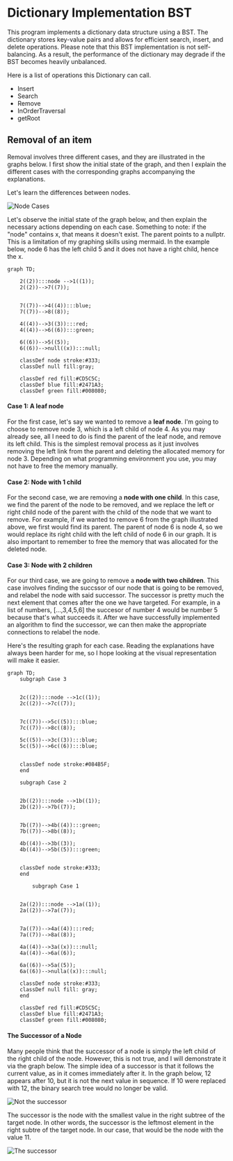 # Dictionary Implementation BST

This program implements a dictionary data structure using a BST. The dictionary stores key-value pairs and allows for efficient search, insert, and delete operations. Please note that this BST implementation is not self-balancing. As a result, the performance of the dictionary may degrade if the BST becomes heavily unbalanced.

Here is a list of operations this Dictionary can call.

- Insert
- Search
- Remove
- InOrderTraversal
- getRoot

## Removal of an item

Removal involves three different cases, and they are illustrated in the graphs below. I first show the initial state of the graph, and then I explain the different cases with the corresponding graphs accompanying the explanations.

Let's learn the differences between nodes.

![Node Cases](/src//imgs//nodecases.png 'Node Types')

Let's observe the initial state of the graph below, and then explain the necessary actions depending on each case. Something to note: if the "node" contains x, that means it doesn't exist. The parent points to a nullptr. This is a limitation of my graphing skills using mermaid. In the example below, node 6 has the left child 5 and it does not have a right child, hence the x.

```mermaid
graph TD;

    2((2)):::node -->1((1));
    2((2))-->7((7));


    7((7))-->4((4)):::blue;
    7((7))-->8((8));

    4((4))-->3((3)):::red;
    4((4))-->6((6)):::green;

    6((6))-->5((5));
    6((6))-->null((x)):::null;

    classDef node stroke:#333;
    classDef null fill:gray;

    classDef red fill:#CD5C5C;
    classDef blue fill:#2471A3;
    classDef green fill:#008080;
```

#### Case 1: A leaf node

For the first case, let's say we wanted to remove a **leaf node**. I'm going to choose to remove node 3, which is a left child of node 4. As you may already see, all I need to do is find the parent of the leaf node, and remove its left child. This is the simplest removal process as it just involves removing the left link from the parent and deleting the allocated memory for node 3. Depending on what programming environment you use, you may not have to free the memory manually.

#### Case 2: Node with 1 child

For the second case, we are removing a **node with one child**. In this case, we find the parent of the node to be removed, and we replace the left or right child node of the parent with the child of the node that we want to remove. For example, if we wanted to remove 6 from the graph illustrated above, we first would find its parent. The parent of node 6 is node 4, so we would replace its right child with the left child of node 6 in our graph. It is also important to remember to free the memory that was allocated for the deleted node.

#### Case 3: Node with 2 children

For our third case, we are going to remove a **node with two children**. This case involves finding the succssor of our node that is going to be removed, and relabel the node with said successor. The successor is pretty much the next element that comes after the one we have targeted. For example, in a list of numbers, [...,3,4,5,6] the succesor of number 4 would be number 5 because that's what succeeds it. After we have successfully implemented an algorithm to find the successor, we can then make the appropriate connections to relabel the node.

Here's the resulting graph for each case. Reading the explanations have always been harder for me, so I hope looking at the visual representation will make it easier.

```mermaid
graph TD;
    subgraph Case 3


    2c((2)):::node -->1c((1));
    2c((2))-->7c((7));


    7c((7))-->5c((5)):::blue;
    7c((7))-->8c((8));

    5c((5))-->3c((3)):::blue;
    5c((5))-->6c((6)):::blue;


    classDef node stroke:#084B5F;
    end

    subgraph Case 2


    2b((2)):::node -->1b((1));
    2b((2))-->7b((7));


    7b((7))-->4b((4)):::green;
    7b((7))-->8b((8));

    4b((4))-->3b((3));
    4b((4))-->5b((5)):::green;


    classDef node stroke:#333;
    end

        subgraph Case 1


    2a((2)):::node -->1a((1));
    2a((2))-->7a((7));


    7a((7))-->4a((4)):::red;
    7a((7))-->8a((8));

    4a((4))-->3a((x)):::null;
    4a((4))-->6a((6));

    6a((6))-->5a((5));
    6a((6))-->nulla((x)):::null;

    classDef node stroke:#333;
    classDef null fill: gray;
    end

    classDef red fill:#CD5C5C;
    classDef blue fill:#2471A3;
    classDef green fill:#008080;
```

#### The Successor of a Node

Many people think that the successor of a node is simply the left child of the right child of the node. However, this is not true, and I will demonstrate it via the graph below. The simple idea of a successor is that it follows the current value, as in it comes immediately after it. In the graph below, 12 appears after 10, but it is not the next value in sequence. If 10 were replaced with 12, the binary search tree would no longer be valid.

![Not the successor](/src/imgs/notthesuccessor.png 'Not the success')

The successor is the node with the smallest value in the right subtree of the target node. In other words, the successor is the leftmost element in the right subtre of the target node. In our case, that would be the node with the value 11.

<picture>
  <source media="(prefers-color-scheme: light)" srcset="/src/imgs/thesuccessor.png">
  <source media="(prefers-color-scheme: dark)" srcset="/src/imgs/thesuccessorDarkMode.png">
  <img alt="The successor" max-width="400px" src="/src/imgs/thesuccessor.png">
</picture>
